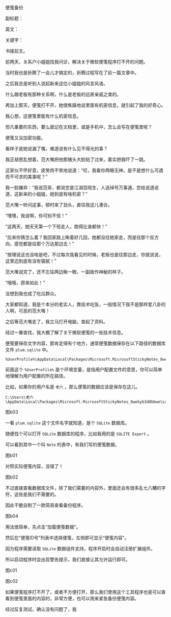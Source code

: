 便笺备份

副标题：

英文：

关键字：



书接前文。

前两天，关系户小姐姐找我问诊，解决关于微软便笺程序打不开的问题。

当时我也是折腾了一会儿才搞定的，折腾过程写在了前一篇文章中。



之后我总是听别人说起新来这位小姐姐的风言风语。

什么跟老板有那种关系啊，什么是老板的远房亲戚之类的。

再加上那天，便笺打不开，她很焦躁地说里面有机密信息，就引起了我的好奇心。



我心想，这便笺里能有什么机密信息。

但凡重要的东西，要么就记在文档里，或是手机中，怎么会写在便笺里呢？

便笺又没加密功能。

看样子是她说漏了嘴，难道说有什么见不得光的事？



我正胡思乱想着，范大嘴把他那猪头大脸贴了过来，着实把我吓了一跳。

这家伙不怀好意，皮笑肉不笑地说道：“哎，我看你两眼无神，是不是想什么可遇而不可求的美事呢？”

我一脸嫌弃：“我说范哥，都说您是江湖百晓生，人送绰号万事通，您给说道说道，这新来的小姐姐，她到底有啥机密？”

范大嘴一听问这事，顿时来了劲头，直往我这儿凑合。

“嘿嘿，我说啊，你可别不信！”

“这两天，她天天第一个下班走人，跑得比谁都快！”

“后来你猜怎么着？我回家路上瞅着好几回，她都没往她家走，而是往那个反方向，感觉都是往那个万达那边去！”

“按理说这也没啥是吧，不过每次我看见的时候，老板也是往那边走，你就说说，这里边到底有没有猫腻！”

范大嘴说完了，还不忘往两边瞅一眼，一副故作神秘的样子。



“哦哦，原来如此！”

没想到我也成了吃瓜群众。

大家都知道，我是个本分的老实人，靠技术吃饭，一般情况下我不是那样爱八卦的人啊，可恶的范大嘴！



之后等范大嘴走了，我立马打开电脑，查起了资料。

经过一番查找，我大概了解了关于微软便笺的一些技术信息。



便笺要保存文字内容，那肯定得有个地方，通常便笺数据保存在以下路径的数据库文件 `plum.sqlite` 中。

```
%UserProfile%\AppData\Local\Packages\Microsoft.MicrosoftStickyNotes_8wekyb3d8bbwe\LocalState\plum.sqlite
```



前面这个 `%UserProfile%` 是个环境变量，是指用户配置文件的意思，你可以简单地理解为用户配置的所在路径。

比如，如果你的用户名是 `老六` ，那么便笺的数据应该是保存在这儿。

```
C:\Users\老六\AppData\Local\Packages\Microsoft.MicrosoftStickyNotes_8wekyb3d8bbwe\LocalState\plum.sqlite
```

图b03



一看 `plum.sqlite` 这个文件名字就知道，是个 `SQLite` 数据库。

随便找个可以打开 `SQLite` 数据库的程序，比如我用的是 `SQLITE Expert` 。

可以看到其中一个叫 `Note` 的表中，有我们写的便笺数据。

图b01



对照实际便笺内容，没错了！

图b02



不过直接查看数据库文件，除了我们需要的内容外，里面还会有很多乱七八糟的字符，这些是我们不需要的。

因此干脆自制了一款简易查看备份程序。

图b04



用法很简单，先点击“加载便笺数据”。

然后在“便笺ID号”列表中选择便笺，左侧即可显示“便笺内容”。



因为程序需要读取 `SQLite` 数据组件支持，程序开启时会自动注册扩展组件。

所以启动程序时会出现警告提示，我们直接让其允许运行即可。

图c01

图c02



如果便笺程序打不开了，或者不方便打开，那么我们使用这个工具程序也是可以查看到便笺里面的内容的，非常方便，也可以用来紧急备份便笺内容。

经过反复测试，确认没有问题了，我

